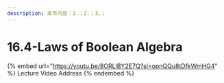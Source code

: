 ```yaml
---
description: 本节内容：1.；2.；3.；
---
```


# 16.4-Laws of Boolean Algebra

{% embed url="https://youtu.be/8ORLlBY2E7Q?si=opnQQu8tDfkWmHG4" %}
Lecture Video Address
{% endembed %}
